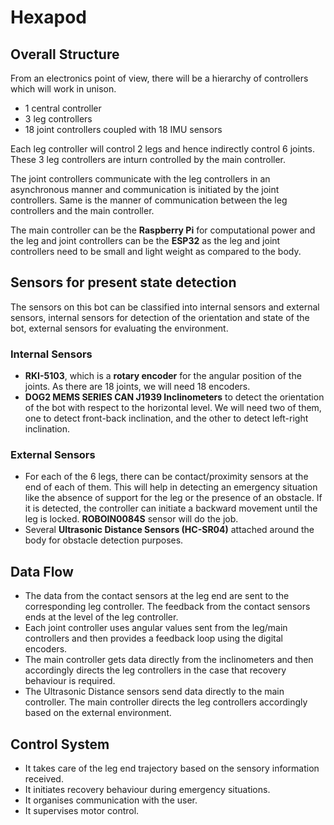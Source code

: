 # Hexapod
## Overall Structure
From an electronics point of view, there will be a hierarchy of controllers which will work in unison.
* 1 central controller
* 3 leg controllers
* 18 joint controllers coupled with 18 IMU sensors

Each leg controller will control 2 legs and hence indirectly control 6 joints. These 3 leg controllers are inturn controlled by the main controller.

The joint controllers communicate with the leg controllers in an asynchronous manner and communication is initiated by the joint controllers. Same is the manner of communication between the leg controllers and the main controller.

The main controller can be the **Raspberry Pi** for computational power and the leg and joint controllers can be the **ESP32** as the leg and joint controllers need to be small and light weight as compared to the body.
## Sensors for present state detection
The sensors on this bot can be classified into internal sensors and external sensors, internal sensors for detection of the orientation and state of the bot, external sensors for evaluating the environment.
### Internal Sensors
* **RKI-5103**, which is a **rotary encoder** for the angular position of the joints. As there are 18 joints, we will need 18 encoders.
* **DOG2 MEMS SERIES CAN J1939 Inclinometers** to detect the orientation of the bot with respect to the horizontal level. We will need two of them, one to detect front-back inclination, and the other to detect left-right inclination.
### External Sensors
* For each of the 6 legs, there can be contact/proximity sensors at the end of each of them. This will help in detecting an emergency situation like the absence of support for the leg or the presence of an obstacle. If it is detected, the controller can initiate a backward movement until the leg is locked. **ROBOIN0084S** sensor will do the job.
* Several **Ultrasonic Distance Sensors (HC-SR04)** attached around the body for obstacle detection purposes.
## Data Flow
* The data from the contact sensors at the leg end are sent to the corresponding leg controller. The feedback from the contact sensors ends at the level of the leg controller.
* Each joint controller uses angular values sent from the leg/main controllers and then provides a feedback loop using the digital encoders.
* The main controller gets data directly from the inclinometers and then accordingly directs the leg controllers in the case that recovery behaviour is required.
* The Ultrasonic Distance sensors send data directly to the main controller. The main controller directs the leg controllers accordingly based on the external environment.
## Control System
* It takes care of the leg end trajectory based on the sensory information received.
* It initiates recovery behaviour during emergency situations.
* It organises communication with the user.
* It supervises motor control.
